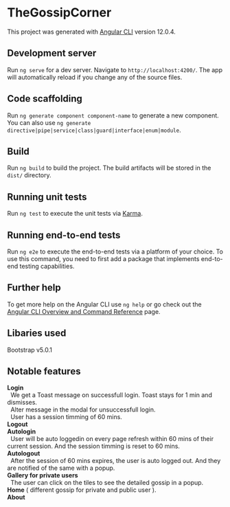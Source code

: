 # TheGossipCorner

This project was generated with [Angular CLI](https://github.com/angular/angular-cli) version 12.0.4.

## Development server

Run `ng serve` for a dev server. Navigate to `http://localhost:4200/`. The app will automatically reload if you change any of the source files.

## Code scaffolding

Run `ng generate component component-name` to generate a new component. You can also use `ng generate directive|pipe|service|class|guard|interface|enum|module`.

## Build

Run `ng build` to build the project. The build artifacts will be stored in the `dist/` directory.

## Running unit tests

Run `ng test` to execute the unit tests via [Karma](https://karma-runner.github.io).

## Running end-to-end tests

Run `ng e2e` to execute the end-to-end tests via a platform of your choice. To use this command, you need to first add a package that implements end-to-end testing capabilities.

## Further help

To get more help on the Angular CLI use `ng help` or go check out the [Angular CLI Overview and Command Reference](https://angular.io/cli) page.

## Libaries used

Bootstrap v5.0.1

## Notable features

**Login** <br/>
    &nbsp; We get a Toast message on successfull login. Toast stays for 1 min and dismisses. <br/>
    &nbsp; Alter message in the modal for unsuccessfull login. <br/>
    &nbsp; User has a session timming of 60 mins. <br/>
**Logout** <br/>
**Autologin** <br/>
    &nbsp; User will be auto loggedin on every page refresh within 60 mins of their current session. And the session timming is reset to 60 mins. <br/>
**Autologout** <br/>
    &nbsp; After the session of 60 mins expires, the user is auto logged out. And they are notified of the same with a popup.<br/>
**Gallery for private users**<br/>
    &nbsp; The user can click on the tiles to see the detailed gossip in a popup.<br/>
**Home** ( different gossip for private and public user ). <br/>
**About** <br/>
